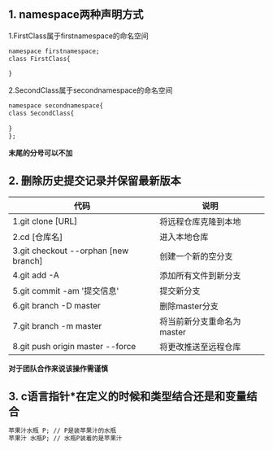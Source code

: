 ## 1. namespace两种声明方式

1.FirstClass属于firstnamespace的命名空间

```markdown
namespace firstnamespace;
class FirstClass{
  	  
}
```

2.SecondClass属于secondnamespace的命名空间

```markdown
namespace secondnamespace{
class SecondClass{
  	 	
}
};
```
**末尾的分号可以不加**

## 2. 删除历史提交记录并保留最新版本

代码 | 说明
------------ | -------------
1.git clone [URL] | 将远程仓库克隆到本地
2.cd [仓库名] | 进入本地仓库
3.git checkout --orphan [new branch] | 创建一个新的空分支
4.git add -A | 添加所有文件到新分支
5.git commit -am '提交信息' | 提交新分支
6.git branch -D master | 删除master分支
7.git branch -m master | 将当前新分支重命名为master
8.git push origin master --force | 将更改推送至远程仓库

**对于团队合作来说该操作需谨慎**

## 3. c语言指针*在定义的时候和类型结合还是和变量结合

```markdown
苹果汁水瓶 P; // P是装苹果汁的水瓶
苹果汁 水瓶P; // 水瓶P装着的是苹果汁
```
